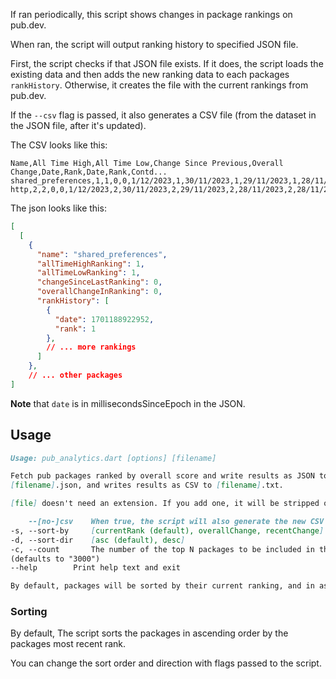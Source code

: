 If ran periodically, this script shows changes in package rankings on pub.dev.

When ran, the script will output ranking history to specified JSON file. 

First, the script checks if that JSON file exists. If it does, the script 
loads the existing data and then adds the new ranking data to each packages 
`rankHistory`. Otherwise, it creates the file with the current 
rankings from pub.dev. 

If the `--csv` flag is passed, it also generates a CSV file (from the 
dataset in the JSON file, after it's updated).


The CSV looks like this:
```text
Name,All Time High,All Time Low,Change Since Previous,Overall Change,Date,Rank,Date,Rank,Contd...
shared_preferences,1,1,0,0,1/12/2023,1,30/11/2023,1,29/11/2023,1,28/11/2023,1,28/11/2023,1,28/11/2023,1,28/11/2023,1,28/11/2023,1
http,2,2,0,0,1/12/2023,2,30/11/2023,2,29/11/2023,2,28/11/2023,2,28/11/2023,2,28/11/2023,2,28/11/2023,2,28/11/2023,2
```


The json looks like this:
```json
[
  [
    {
      "name": "shared_preferences",
      "allTimeHighRanking": 1,
      "allTimeLowRanking": 1,
      "changeSinceLastRanking": 0,
      "overallChangeInRanking": 0,
      "rankHistory": [
        {
          "date": 1701188922952,
          "rank": 1
        },
        // ... more rankings
      ]
    },
    // ... other packages
]
```
**Note** that `date` is in millisecondsSinceEpoch in the JSON.


## Usage

```markdown
Usage: pub_analytics.dart [options] [filename]

Fetch pub packages ranked by overall score and write results as JSON to a
[filename].json, and writes results as CSV to [filename].txt.

[file] doesn't need an extension. If you add one, it will be stripped off.

    --[no-]csv    When true, the script will also generate the new CSV file
-s, --sort-by     [currentRank (default), overallChange, recentChange]
-d, --sort-dir    [asc (default), desc]
-c, --count       The number of the top N packages to be included in the dataset.
(defaults to "3000")
--help        Print help text and exit

By default, packages will be sorted by their current ranking, and in ascending order.
```

### Sorting 

By default, The script sorts the packages in ascending order by the packages most recent rank.

You can change the sort order and direction with flags passed to the script.